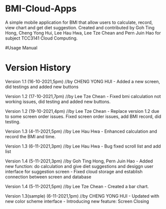 # BMI-Cloud-Apps
A simple mobile application for BMI that allow users to calculate, record, view chart and get diet suggestion. Created and contributed by Goh Ting Hong, Cheng Yong Hui, Lee Hau Hwa, Lee Tze Chean and Pern Juin Hao for subject TCC3141 Cloud Computing.

#Usage Manual

# Version History
Version 1.1 (16-10-2021,5pm)
//by CHENG YONG HUI - Added a new screen, did testings and added new buttons

Version 1.2 (17-10-2021,7pm)
//by Lee Tze Chean - Fixed bmi calculation not working issues, did testing and added new buttons.

Version 1.2 (19-10-2021,4pm)
//by Lee Tze Chean -  Replace version 1.2 due to some screen order issues. Fixed screen order issues, add BMI record, did testing.

Version 1.3 (4-11-2021,5pm)
//by Lee Hau Hwa -  Enhanced calculation and record the BMI and time.

Version 1.3 (6-11-2021,3pm)
//by Lee Hau Hwa - Bug fixed scroll list and add list

Version 1.4 (5-11-2021,3pm)
//by Goh Ting Hong, Pern Juin Hao - Added new function: do calculation and give diet suggestions and desiggn user interface for suggestion screen
                                  - Fixed cloud storage and establish connection between screen and database

Version 1.4 (5-11-2021,5pm)
//by Lee Tze Chean - Created a bar chart.

Version 1.3(sample) (6-11-2021,1pm)
//by CHENG YONG HUI - Updated with new color scheme interface
                    - Introducing new feature: Screen Closing


